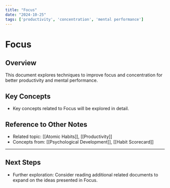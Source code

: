 ```yaml
---
title: "Focus"
date: "2024-10-25"
tags: ['productivity', 'concentration', 'mental performance']
---
```


# Focus

## Overview

This document explores techniques to improve focus and concentration for better productivity and mental performance.

## Key Concepts

- Key concepts related to Focus will be explored in detail.
  
## Reference to Other Notes

- Related topic: [[Atomic Habits]], [[Productivity]]
- Concepts from: [[Psychological Development]], [[Habit Scorecard]]
---

## Next Steps

- Further exploration: Consider reading additional related documents to expand on the ideas presented in Focus.
